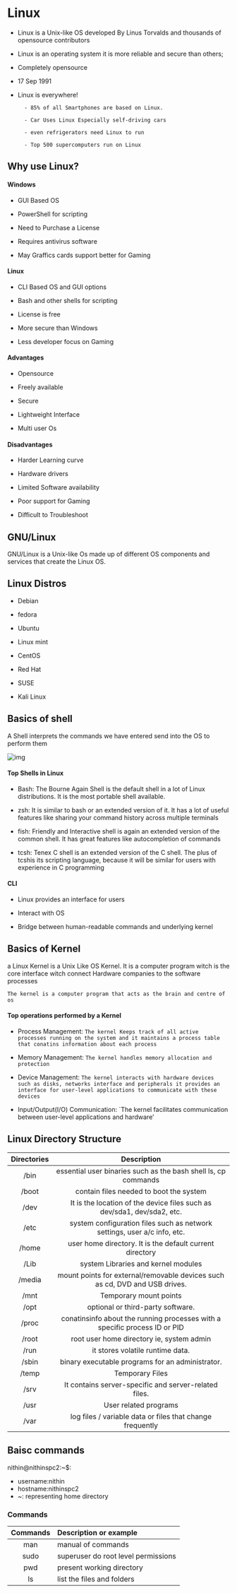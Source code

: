 
# Linux

- Linux is a Unix-like OS developed By Linus Torvalds and thousands of opensource contributors

- Linux is an operating system it is more reliable and secure than others; 

- Completely opensource

- 17 Sep 1991

- Linux is everywhere!

        - 85% of all Smartphones are based on Linux.

        - Car Uses Linux Especially self-driving cars

        - even refrigerators need Linux to run

        - Top 500 supercomputers run on Linux

## Why use Linux?
#### Windows

- GUI Based OS 

- PowerShell for scripting

- Need to Purchase a License 

- Requires antivirus software

- May Graffics cards support better for Gaming

#### Linux

- CLI Based OS and GUI options

- Bash and other shells for scripting

- License is free

- More secure than Windows

- Less developer focus on Gaming

#### Advantages

- Opensource

- Freely available

- Secure

- Lightweight Interface 

- Multi user Os

#### Disadvantages

- Harder Learning curve 

- Hardware drivers

- Limited Software availability 

- Poor support for Gaming

- Difficult to Troubleshoot

## GNU/Linux
GNU/Linux is a Unix-like Os made up of different OS components and services that create the Linux OS.

## Linux Distros

- Debian

- fedora

- Ubuntu

- Linux mint

- CentOS

- Red Hat

- SUSE 

- Kali Linux

## Basics of shell

A Shell interprets the commands we have entered send into the OS to perform them 

![img](https://media.geeksforgeeks.org/wp-content/uploads/20200105215737/Untitled-Diagram-215-1.jpg)

#### Top Shells in Linux

- Bash:
    The Bourne Again Shell is the default shell in a lot of Linux distributions. It is the most portable shell available.

- zsh:
    It is similar to bash or an extended version of it. It has a lot of useful features like sharing your command history across multiple terminals

- fish:
    Friendly and Interactive shell is again an extended version of the common shell. It has great features like autocompletion of commands

- tcsh:
    Tenex C shell is an extended version of the C shell. The plus of tcshis its scripting language, because it will be similar for users with experience in C programming

#### CLI

- Linux provides an interface for users

- Interact with OS

- Bridge between human-readable commands and underlying kernel

## Basics of Kernel

a Linux Kernel is a Unix Like OS Kernel. It is a computer program witch is the core interface witch connect Hardware companies to the software processes

    The kernel is a computer program that acts as the brain and centre of os

#### Top operations performed by a Kernel

- Process Management:
    `The kernel Keeps track of all active processes running on the system and it maintains a process table that conatins information about each process`

- Memory Management:
    `The kernel handles memory allocation and protection`

- Device Management:
    `The kernel interacts with hardware devices such as disks, networks interface and peripherals it provides an interface for user-level applications to communicate with these devices`

- Input/Output(I/O) Communication:
    `The kernel facilitates communication between user-level applications and hardware'

## Linux Directory Structure

|Directories|Description|
|:-----------:|:------------------------------------------:|
|/bin|essential user binaries such as the bash shell ls, cp commands|
|/boot|contain files needed to boot the system|
|/dev| It is the location of the device files such as dev/sda1, dev/sda2, etc.|
|/etc|system configuration files such as network settings, user a/c info, etc.|
|/home|user home directory. It is the default current directory|
|/Lib|system Libraries and kernel modules|
|/media|mount points for external/removable devices such as cd, DVD and USB drives.|
|/mnt|Temporary mount points|
|/opt|optional or third-party software.|
|/proc|conatinsinfo about the running processes with a specific process ID or PID|
|/root|root user home directory ie, system admin|
|/run|it stores volatile runtime data.|
|/sbin| binary executable programs for an administrator.|
|/temp|Temporary Files|
|/srv|It contains server-specific and server-related files.|
|/usr|User related programs|
|/var|log files / variable data or files that change frequently|

## Baisc commands

nithin@nithinspc2:~$:
- username:nithin
- hostname:nithinspc2
- ~: representing home directory

### Commands
|Commands|Description or example|
|:--------------:|:--------------------------------------|
|man| manual of commands|
|sudo|superuser do root level permissions|
|pwd|present working directory|
|ls|list the files and folders|

